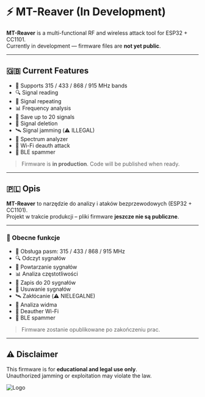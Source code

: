 # ⚡ MT-Reaver (In Development)

**MT-Reaver** is a multi-functional RF and wireless attack tool for ESP32 + CC1101.  
Currently in development — firmware files are **not yet public**.

---

## 🇬🇧 Current Features

- 📶 Supports 315 / 433 / 868 / 915 MHz bands  
- 🔍 Signal reading  
- 🔄 Signal repeating  
- 📊 Frequency analysis  
- 💾 Save up to 20 signals  
- 🚫 Signal deletion  
- 🛰️ Signal jamming (⚠️ ILLEGAL)  
- 📡 Spectrum analyzer  
- 📶 Wi-Fi deauth attack  
- 🧿 BLE spammer

> Firmware is **in production**. Code will be published when ready.

---

## 🇵🇱 Opis

**MT-Reaver** to narzędzie do analizy i ataków bezprzewodowych (ESP32 + CC1101).  
Projekt w trakcie produkcji – pliki firmware **jeszcze nie są publiczne**.

---

### 🔧 Obecne funkcje

- 📶 Obsługa pasm: 315 / 433 / 868 / 915 MHz  
- 🔍 Odczyt sygnałów  
- 🔄 Powtarzanie sygnałów  
- 📊 Analiza częstotliwości  
- 💾 Zapis do 20 sygnałów  
- 🚫 Usuwanie sygnałów  
- 🛰️ Zakłócanie (⚠️ NIELEGALNE)  
- 📡 Analiza widma  
- 📶 Deauther Wi-Fi  
- 🧿 BLE spammer

> Firmware zostanie opublikowane po zakończeniu prac.

---

## ⚠️ Disclaimer

This firmware is for **educational and legal use only**.  
Unauthorized jamming or exploitation may violate the law.

![Logo](https://github.com/user-attachments/assets/4eb90493-ec43-4373-90dd-8350e6994caf)
